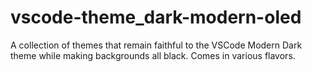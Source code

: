 # vscode-theme_dark-modern-oled
A collection of themes that remain faithful to the VSCode Modern Dark theme while making backgrounds all black. Comes in various flavors.
